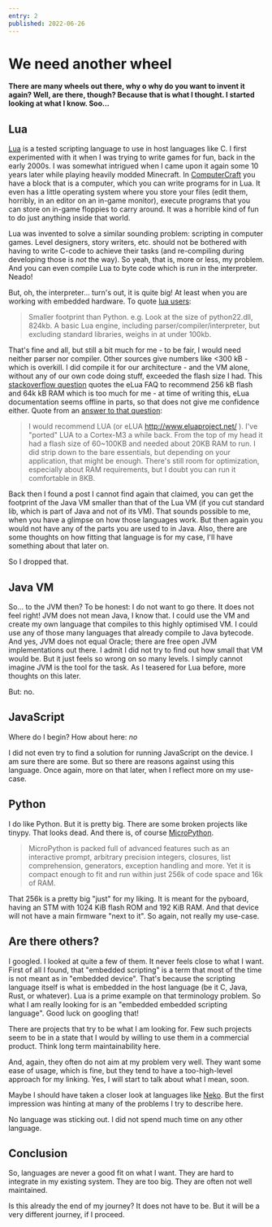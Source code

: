 ```yaml
---
entry: 2
published: 2022-06-26
---
```


# We need another wheel

__There are many wheels out there, why o why do you want to invent it again? 
Well, are there, though? Because that is what I thought. 
I started looking at what I know. Soo...__

## Lua
[Lua][lua] is a tested scripting language to use in host languages like C. I first 
experimented with it when I was trying to write games for fun, back in the early 2000s.
I was somewhat intrigued when I came upon it again some 10 years later while playing 
heavily modded Minecraft. In [ComputerCraft][computercraft] you have a block that is a 
computer, which you can write programs for in Lua. It even has a little operating 
system where you store your files (edit them, horribly, in an editor on an 
in-game monitor), execute programs that you can store on in-game floppies to carry 
around. It was a horrible kind of fun to do just anything inside that world.

Lua was invented to solve a similar sounding problem: scripting in computer games. 
Level designers, story writers, etc. should not be bothered with having to write 
C-code to achieve their tasks (and re-compiling during developing those is *not* the 
way). So yeah, that is, more or less, my problem. And you can even compile Lua to 
byte code which is run in the interpreter. Neado!

But, oh, the interpreter... turn's out, it is quite big! At least when you are 
working with embedded hardware. To quote [lua users][lua-users]:

> Smaller footprint than Python. e.g. Look at the size of python22.dll, 824kb. A basic 
> Lua engine, including parser/compiler/interpreter, but excluding standard libraries, 
> weighs in at under 100kb.

That's fine and all, but still a bit much for me - to be fair, I would need neither 
parser nor compiler. Other sources give numbers like <300 kB - which is overkill.
I did compile it for our architecture - and the VM alone, without any of our own 
code doing stuff, exceeded the flash size I had. This 
[stackoverflow question][stackoverflow-elua] quotes the eLua FAQ to recommend 
256 kB flash and 64k kB RAM which is too much for me - at time of writing this, 
eLua documentation seems offline in parts, so that does not give me confidence either.
Quote from an [answer to that question][stackoverflow-elua-answer]:

> I would recommend LUA (or eLUA http://www.eluaproject.net/ ). 
> I've "ported" LUA to a Cortex-M3 a while back. From the top of my head it had a 
> flash size of 60~100KB and needed about 20KB RAM to run. I did strip down to the 
> bare essentials, but depending on your application, that might be enough. 
> There's still room for optimization, especially about RAM requirements, 
> but I doubt you can run it comfortable in 8KB.

Back then I found a post I cannot find again that claimed, you can get the footprint of 
the Java VM smaller than that of the Lua VM (if you cut standard lib, which is part 
of Java and not of its VM). That sounds possible to me, when you have a glimpse on how 
those languages work. But then again you would not have any of the parts you are used to in 
Java. Also, there are some thoughts on how fitting that language is for my case, I'll 
have something about that later on.

So I dropped that. 

[lua]: https://www.lua.org/
[computercraft]: https://www.computercraft.info/
[lua-users]: http://lua-users.org/wiki/LuaVersusPython
[stackoverflow-elua]: https://stackoverflow.com/q/1082751/1358283
[stackoverflow-elua-answer]: https://stackoverflow.com/a/1087182/1358283

## Java VM

So... to the JVM then? To be honest: I do not want to go there. It does not feel right!
JVM does not mean Java, I know that. I could use the VM and create my own language that 
compiles to this highly optimised VM. I could use any of those many languages that 
already compile to Java bytecode. And yes, JVM does not equal Oracle; there are free 
open JVM implementations out there. I admit I did not try to find out how small that 
VM would be. But it just feels so wrong on so many levels. I simply cannot imagine 
JVM is the tool for the task. As I teasered for Lua before, more thoughts on this later.

But: no.

## JavaScript

Where do I begin? How about here: *no*

I did not even try to find a solution for running JavaScript on the device. I am sure 
there are some. But so there are reasons against using this language. Once again, more on 
that later, when I reflect more on my use-case.

## Python

I do like Python. But it is pretty big. There are some broken projects like tinypy. That 
looks dead. And there is, of course [MicroPython][micropython].

> MicroPython is packed full of advanced features such as an interactive prompt, 
> arbitrary precision integers, closures, list comprehension, generators, 
> exception handling and more. Yet it is compact enough to fit and run 
> within just 256k of code space and 16k of RAM.

That 256k is a pretty big "just" for my liking. It is meant for the pyboard, having 
an STM with 1024 KiB flash ROM and 192 KiB RAM. And that device will not have 
a main firmware "next to it". So again, not really my use-case.

[micropython]: https://micropython.org/

## Are there others?
I googled. I looked at quite a few of them. It never feels close to what I want. 
First of all I found, that "embedded scripting" is a term that most of the time is 
not meant as in "embedded device". That's because the scripting language itself is 
what is embedded in the host language (be it C, Java, Rust, or whatever). Lua is a 
prime example on that terminology problem. So what I am really looking for 
is an "embedded embedded scripting language". Good luck on googling that!

There are projects that try to be what I am looking for. Few such projects seem to 
be in a state that I would by willing to use them in a commercial product. Think 
long term maintainability here.

And, again, they often do not aim at my problem very well. They want some ease of 
usage, which is fine, but they tend to have a too-high-level approach for my linking.
Yes, I will start to talk about what I mean, soon.

Maybe I should have taken a closer look at languages like [Neko][neko]. But the 
first impression was hinting at many of the problems I try to describe here.

No language was sticking out. I did not spend much time on any other language.

[neko]: https://nekovm.org/


## Conclusion
So, languages are never a good fit on what I want. They are hard to integrate 
in my existing system. They are too big. They are often not well maintained.

Is this already the end of my journey? It does not have to be. But it will be 
a very different journey, if I proceed.
